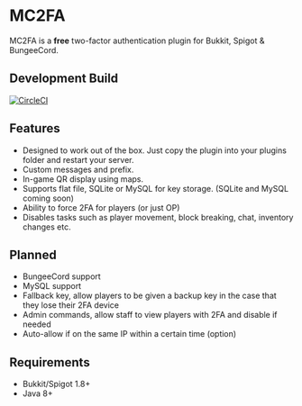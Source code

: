 # MC2FA
MC2FA is a **free** two-factor authentication plugin for Bukkit, Spigot & BungeeCord.

## Development Build
[![CircleCI](https://circleci.com/gh/ConnorLinfoot/MC2FA/tree/master.svg?style=svg)](https://api.connorlinfoot.com/v1/ci/artifact/MC2FA/latest/download)

## Features
- Designed to work out of the box. Just copy the plugin into your plugins folder and restart your server.
- Custom messages and prefix.
- In-game QR display using maps.
- Supports flat file, SQLite or MySQL for key storage. (SQLite and MySQL coming soon)
- Ability to force 2FA for players (or just OP)
- Disables tasks such as player movement, block breaking, chat, inventory changes etc.

## Planned
- BungeeCord support
- MySQL support
- Fallback key, allow players to be given a backup key in the case that they lose their 2FA device
- Admin commands, allow staff to view players with 2FA and disable if needed
- Auto-allow if on the same IP within a certain time (option)

## Requirements
- Bukkit/Spigot 1.8+
- Java 8+
